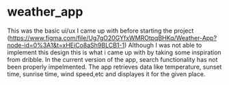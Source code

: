 # weather_app
This was the basic ui/ux I came up with before starting the project (https://www.figma.com/file/Ug7gO20GYfxWMROtpqBHKq/Weather-App?node-id=0%3A1&t=xHEiCo8aSh9BLCB1-1)
Although I was not able to implement this design this is what i came up with by taking some inspiration from dribble.
In the current version of the app, search functionality has not been properly impelmented. The app retrieves data like temperature, sunset time, sunrise time, wind speed,etc and displayes it for the given place.
